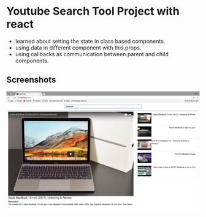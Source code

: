 # Youtube Search Tool Project with react

* learned about setting the state in class based components.
* using data in different component with this.props.
* using callbacks as communication between parent and child components.

## Screenshots

![](./public/screenshot.png)
